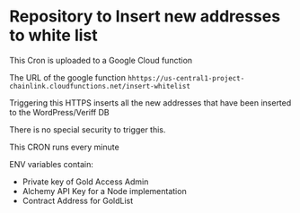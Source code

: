 # Repository to Insert new addresses to white list

This Cron is uploaded to a Google Cloud function

The URL of the google function ` hhttps://us-central1-project-chainlink.cloudfunctions.net/insert-whitelist `

Triggering this HTTPS inserts all the new addresses that have been inserted to the WordPress/Veriff DB

There is no special security to trigger this.

This CRON runs every minute

ENV variables contain:
  - Private key of Gold Access Admin
  - Alchemy API Key for a Node implementation
  - Contract Address for GoldList






